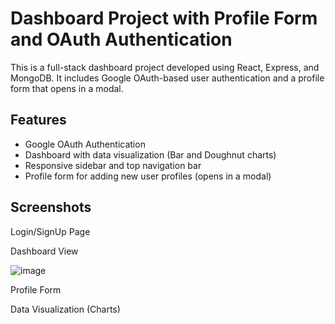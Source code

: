 # Dashboard Project with Profile Form and OAuth Authentication

This is a full-stack dashboard project developed using React, Express, and MongoDB. It includes Google OAuth-based user authentication and a profile form that opens in a modal.

## Features
- Google OAuth Authentication
- Dashboard with data visualization (Bar and Doughnut charts)
- Responsive sidebar and top navigation bar
- Profile form for adding new user profiles (opens in a modal)

## Screenshots
Login/SignUp Page



Dashboard View

![image](https://github.com/user-attachments/assets/78fcafd1-5192-44ff-a44f-65c178e1200e)

Profile Form

Data Visualization (Charts)

